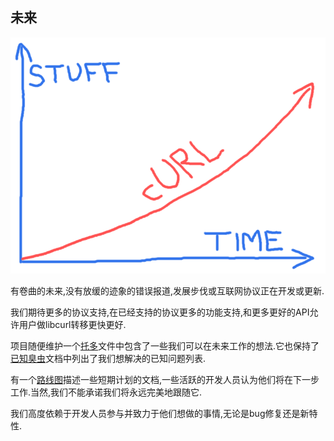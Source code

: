 
## 未来

![curl future](devgraph-800.png)

有卷曲的未来,没有放缓的迹象的错误报道,发展步伐或互联网协议正在开发或更新.

我们期待更多的协议支持,在已经支持的协议更多的功能支持,和更多更好的API允许用户做libcurl转移更快更好.

项目随便维护一个[托多](https://curl.haxx.se/docs/todo.html)文件中包含了一些我们可以在未来工作的想法.它也保持了[已知臭虫](https://curl.haxx.se/docs/knownbugs.html)文档中列出了我们想解决的已知问题列表.

有一个[路线图](https://curl.haxx.se/dev/roadmap.html)描述一些短期计划的文档,一些活跃的开发人员认为他们将在下一步工作.当然,我们不能承诺我们将永远完美地跟随它.

我们高度依赖于开发人员参与并致力于他们想做的事情,无论是bug修复还是新特性.

